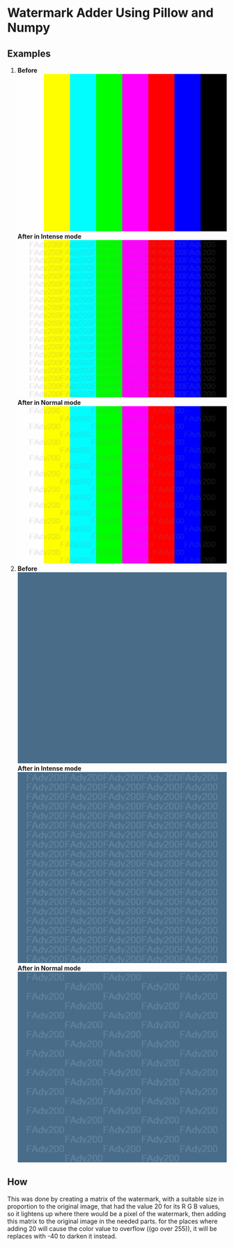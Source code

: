# Watermark Adder Using Pillow and Numpy

## Examples

1. **Before**    
   ![rainbowTest](/rainbowTest.jpg)  
   **After in Intense mode**  
   ![rainbowTestIntense](/images/rainbowTestIntense.jpg)  
   **After in Normal mode**  
   ![rainbowTEstNormal](images/rainbowTestNormal.jpg)  
2. **Before**  
   ![solidTest](solidTest.png)  
   **After in Intense mode**  
   ![solidTestIntense](images/solidTestIntense.png)  
   **After in Normal mode**  
   ![solidTestNormal](images/solidTestNormal.png)  

## How

This was done by creating a matrix of the watermark, with a suitable size in proportion to the original image, that had the value 20 for its R G B values, so it lightens up where there would be a pixel of the watermark, then adding this matrix to the original image in the needed parts.
for the places where adding 20 will cause the color value to overflow ((go over 255)), it will be replaces with -40 to darken it instead.
